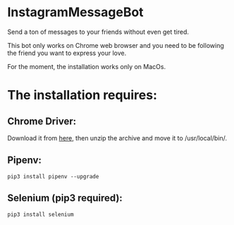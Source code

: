 # InstagramMessageBot
Send a ton of messages to your friends without even get tired. 

This bot only works on Chrome web browser and you need to be following the friend you want to express your love. 

For the moment, the installation works only on MacOs.

# The installation requires:

## Chrome Driver:
Download it from [here](https://chromedriver.chromium.org/), then unzip the archive and move it to /usr/local/bin/.

## Pipenv:
```
pip3 install pipenv --upgrade
```

## Selenium (pip3 required):
```
pip3 install selenium
```



